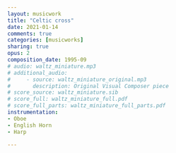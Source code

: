 ```yaml
---
layout: musicwork
title: "Celtic cross"
date: 2021-01-14
comments: true
categories: [musicworks]
sharing: true
opus: 2
composition_date: 1995-09
# audio: waltz_miniature.mp3
# additional_audio:
#     - source: waltz_miniature_original.mp3
#       description: Original Visual Composer piece
# score_source: waltz_miniature.sib
# score_full: waltz_miniature_full.pdf
# score_full_parts: waltz_miniature_full_parts.pdf
instrumentation:
- Oboe
- English Horn
- Harp

---
```

